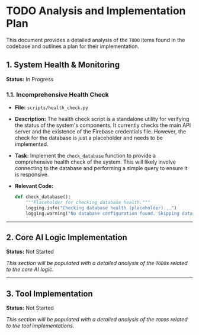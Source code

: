 # TODO Analysis and Implementation Plan

This document provides a detailed analysis of the `TODO` items found in the codebase and outlines a plan for their implementation.

## 1. System Health & Monitoring

**Status:** In Progress

### 1.1. Incomprehensive Health Check

- **File:** `scripts/health_check.py`
- **Description:** The health check script is a standalone utility for verifying the status of the system's components. It currently checks the main API server and the existence of the Firebase credentials file. However, the check for the database is just a placeholder and needs to be implemented.
- **Task:** Implement the `check_database` function to provide a comprehensive health check of the system. This will likely involve connecting to the database and performing a simple query to ensure it is responsive.

- **Relevant Code:**
  ```python
  def check_database():
      """Placeholder for checking database health."""
      logging.info("Checking database health (placeholder)...")
      logging.warning("No database configuration found. Skipping database health check.")
  ```
---

## 2. Core AI Logic Implementation

**Status:** Not Started

*This section will be populated with a detailed analysis of the `TODO`s related to the core AI logic.*

---

## 3. Tool Implementation

**Status:** Not Started

*This section will be populated with a detailed analysis of the `TODO`s related to the tool implementations.*
